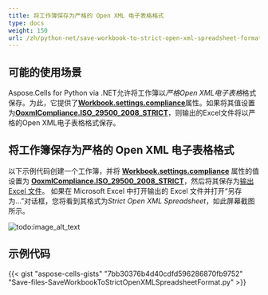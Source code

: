 ```yaml
---
title: 将工作簿保存为严格的 Open XML 电子表格格式
type: docs
weight: 150
url: /zh/python-net/save-workbook-to-strict-open-xml-spreadsheet-format/
---
```


## **可能的使用场景**

Aspose.Cells for Python via .NET允许将工作簿以*严格Open XML电子表格*格式保存。为此，它提供了[**Workbook.settings.compliance**](https://reference.aspose.com/cells/python-net/aspose.cells/workbooksettings/compliance)属性。如果将其值设置为[**OoxmlCompliance.ISO_29500_2008_STRICT**](https://reference.aspose.com/cells/python-net/aspose.cells/ooxmlcompliance)，则输出的Excel文件将以严格的Open XML电子表格格式保存。

## **将工作簿保存为严格的 Open XML 电子表格格式**

以下示例代码创建一个工作簿，并将 [**Workbook.settings.compliance**](https://reference.aspose.com/cells/python-net/aspose.cells/workbooksettings/compliance) 属性的值设置为 [**OoxmlCompliance.ISO_29500_2008_STRICT**](https://reference.aspose.com/cells/python-net/aspose.cells/ooxmlcompliance)，然后将其保存为[输出 Excel 文件](67338272.xlsx)。 如果在 Microsoft Excel 中打开输出的 Excel 文件并打开“另存为...”对话框，您将看到其格式为*Strict Open XML Spreadsheet*，如此屏幕截图所示。

![todo:image_alt_text](save-workbook-to-strict-open-xml-spreadsheet-format_1.png)

## **示例代码**

{{< gist "aspose-cells-gists" "7bb30376b4d40cdfd596286870fb9752" "Save-files-SaveWorkbookToStrictOpenXMLSpreadsheetFormat.py" >}}

